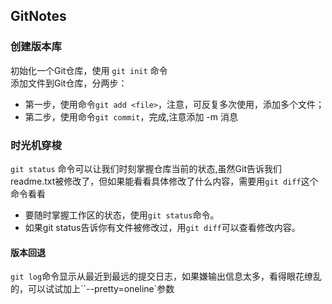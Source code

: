 ## GitNotes

### 创建版本库

初始化一个Git仓库，使用 `git init` 命令  
添加文件到Git仓库，分两步：
  * 第一步，使用命令`git add <file>`，注意，可反复多次使用，添加多个文件；
  * 第二步，使用命令`git commit`，完成,注意添加 -m 消息

### 时光机穿梭

`git status` 命令可以让我们时刻掌握仓库当前的状态,虽然Git告诉我们readme.txt被修改了，但如果能看看具体修改了什么内容，需要用`git diff`这个命令看看
 * 要随时掌握工作区的状态，使用`git status`命令。
 * 如果git status告诉你有文件被修改过，用`git diff`可以查看修改内容。
#### 版本回退
`git log`命令显示从最近到最远的提交日志，如果嫌输出信息太多，看得眼花缭乱的，可以试试加上``--pretty=oneline`参数 
